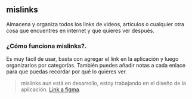 ## mislinks

Almacena y organiza todos los links de videos, artículos o cualquier otra cosa que encuentres en internet y que quieres ver después.

### ¿Cómo funciona mislinks?.

Es muy fácil de usar, basta con agregar el link en la aplicación y luego organizarlos por categorías. También puedes añadir notas a cada enlace para que puedas recordar por qué lo quieres ver.

> mislinks aun está en desarrollo, estoy trabajando en el diseño de la aplicación. [Link a figma](https://www.figma.com/file/WilB6ooMZCcRCart143awR/mislinks?node-id=4%3A198).
